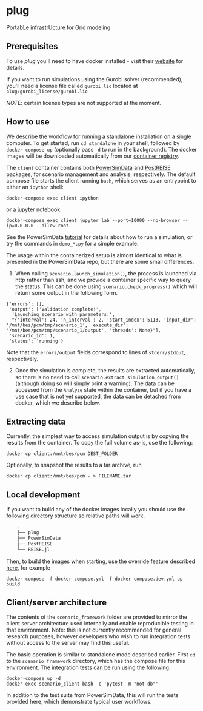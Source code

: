 # plug
PortabLe infrastrUcture for Grid modeling

## Prerequisites
To use *plug* you'll need to have docker installed - visit their [website](https://docs.docker.com/get-docker/)
for details.

If you want to run simulations using the Gurobi solver (recommended), you'll need a
license file called `gurobi.lic` located at `plug/gurobi_license/gurobi.lic`

*NOTE*: certain license types are not supported at the moment. 


## How to use

We describe the workflow for running a standalone installation on a single
computer. To get started, run `cd standalone` in your shell, followed by
`docker-compose up` (optionally pass `-d` to run in the background). 
The docker images will be downloaded automatically 
from our [container registry](https://github.com/orgs/Breakthrough-Energy/packages).

The `client` container contains both [PowerSimData] and [PostREISE] packages, for
scenario management and analysis, respectively. The default compose file starts the
client running `bash`, which serves as an entrypoint to either an `ipython` shell:

```
docker-compose exec client ipython
```
 or a jupyter notebook:

```
docker-compose exec client jupyter lab --port=10000 --no-browser --ip=0.0.0.0 --allow-root
```

See the PowerSimData [tutorial] for details 
about how to run a simulation, or try the commands in `demo_*.py` for a simple example.

The usage within the containerized setup is almost identical to what is
presented in the PowerSimData repo, but there are some small differences. 

1) When calling `scenario.launch_simulation()`, the process is launched
via http rather than ssh, and we provide a container specific way to query the
status. This can be done using `scenario.check_progress()` which will
return some output in the following form.

```
{'errors': [],
 'output': ['Validation complete!',
  'Launching scenario with parameters:',
  "{'interval': 24, 'n_interval': 2, 'start_index': 5113, 'input_dir': '/mnt/bes/pcm/tmp/scenario_1', 'execute_dir': '/mnt/bes/pcm/tmp/scenario_1/output', 'threads': None}"],
 'scenario_id': 1,
 'status': 'running'}
```

Note that the `errors/output` fields correspond to lines of
`stderr/stdout`, respectively.

2) Once the simulation is complete, the results are extracted automatically, so
there is no need to call `scenario.extract_simulation_output()` (although
doing so will simply print a warning). The data can be accessed from the
`Analyze` state within the container, but if you have a use case that is not
yet supported, the data can be detached from docker, which we describe below.

## Extracting data
Currently, the simplest way to access simulation output is by copying the
results from the container. To copy the full volume as-is, use the following:

```
docker cp client:/mnt/bes/pcm DEST_FOLDER
```

Optionally, to snapshot the results to a tar archive, run

```
docker cp client:/mnt/bes/pcm - > FILENAME.tar
```

## Local development
If you want to build any of the docker images locally you should use the following 
directory structure so relative paths will work.

```bash
    .
    ├── plug
    ├── PowerSimData
    ├── PostREISE
    └── REISE.jl
```

Then, to build the images when starting, use the override feature described [here][override],
for example
```
docker-compose -f docker-compose.yml -f docker-compose.dev.yml up --build
```

## Client/server architecture

The contents of the `scenario_framework` folder are provided to mirror the client server
architecture used internally and enable reproducible testing in that
environment. Note: this is not currently recommended for general research
purposes, however developers who wish to run integration tests without access
to the server may find this useful.

The basic operation is similar to standalone mode described earlier. First `cd`
to the `scenario_framework` directory, which has the compose file for this
environment. The integration tests can be run using the following:

```
docker-compose up -d
docker exec scenario_client bash -c 'pytest -m "not db"'
```

In addition to the test suite from PowerSimData, this will run the tests
provided here, which demonstrate typical user workflows. 

[PowerSimData]: https://github.com/Breakthrough-Energy/PowerSimData
[PostREISE]: https://github.com/Breakthrough-Energy/PostREISE
[tutorial]: https://breakthrough-energy.github.io/docs/powersimdata/index.html
[override]: https://docs.docker.com/compose/extends/
